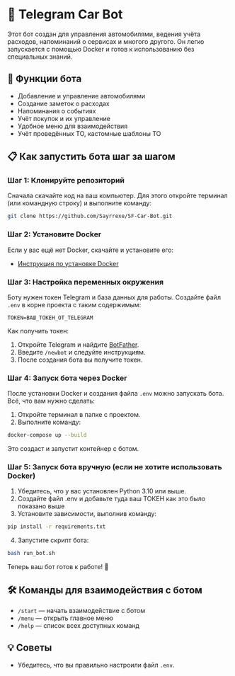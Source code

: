 # 🚗 Telegram Car Bot

Этот бот создан для управления автомобилями, ведения учёта расходов, напоминаний о сервисах и многого другого. Он легко запускается с помощью Docker и готов к использованию без специальных знаний.

## 🔧 Функции бота

- Добавление и управление автомобилями
- Создание заметок о расходах
- Напоминания о событиях
- Учёт покупок и их управление
- Удобное меню для взаимодействия
- Учёт проведённых ТО, кастомные шаблоны ТО

## 📋 Как запустить бота шаг за шагом

### Шаг 1: Клонируйте репозиторий
Сначала скачайте код на ваш компьютер. Для этого откройте терминал (или командную строку) и выполните команду:

```bash
git clone https://github.com/Sayrrexe/SF-Car-Bot.git
```

### Шаг 2: Установите Docker
Если у вас ещё нет Docker, скачайте и установите его:

- [Инструкция по установке Docker](https://docs.docker.com/get-docker/)

### Шаг 3: Настройка переменных окружения

Боту нужен токен Telegram и база данных для работы. Создайте файл `.env` в корне проекта с таким содержимым:

```env
TOKEN=ВАШ_ТОКЕН_ОТ_TELEGRAM
```

Как получить токен:
1. Откройте Telegram и найдите [BotFather](https://t.me/BotFather).
2. Введите `/newbot` и следуйте инструкциям.
3. После создания бота вы получите токен.

### Шаг 4: Запуск бота через Docker

После установки Docker и создания файла `.env` можно запускать бота. Всё, что вам нужно сделать:

1. Откройте терминал в папке с проектом.
2. Выполните команду:

```bash
docker-compose up --build
```

Это создаст и запустит контейнер с ботом.

### Шаг 5: Запуск бота вручную (если не хотите использовать Docker)

1. Убедитесь, что у вас установлен Python 3.10 или выше.
2. Создайте файл .env и добавьте туда ваш ТОКЕН как это было показано выше
3. Установите зависимости, выполнив команду:

```bash
pip install -r requirements.txt
```

4. Запустите скрипт бота:

```bash
bash run_bot.sh
```

Теперь ваш бот готов к работе! 🎉

## 🛠 Команды для взаимодействия с ботом

- `/start` — начать взаимодействие с ботом
- `/menu` — открыть главное меню
- `/help` — список всех доступных команд

## 💡 Советы
- Убедитесь, что вы правильно настроили файл `.env`.

